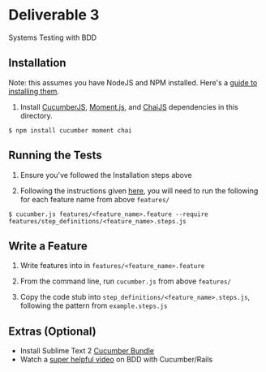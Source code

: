 # Deliverable 3

Systems Testing with BDD

## Installation

Note: this assumes you have NodeJS and NPM installed. Here's a [guide to installing them](http://www.joyent.com/blog/installing-node-and-npm/).

1. Install [CucumberJS](https://github.com/cucumber/cucumber-js), [Moment.js](https://github.com/moment/moment), and [ChaiJS](http://chaijs.com/) dependencies in this directory.

```
$ npm install cucumber moment chai
```

## Running the Tests

1. Ensure you've followed the Installation steps above

2. Following the instructions given [here](https://github.com/cucumber/cucumber-js#run-cucumber), you will need to run the following for each feature name from above `features/`

```
$ cucumber.js features/<feature_name>.feature --require features/step_definitions/<feature_name>.steps.js
```

## Write a Feature

1. Write features into in `features/<feature_name>.feature`

2. From the command line, run `cucumber.js` from above `features/`

3. Copy the code stub into `step_definitions/<feature_name>.steps.js`, following the pattern from `example.steps.js`


## Extras (Optional)

- Install Sublime Text 2 [Cucumber Bundle](https://github.com/npverni/cucumber-sublime2-bundle)
- Watch a [super helpful video](http://blog.codeship.io/2013/04/30/bdd-with-cucumber.html) on BDD with Cucumber/Rails
